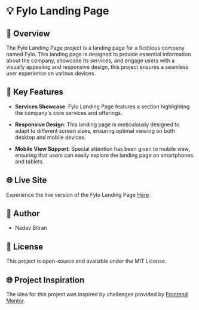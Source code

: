 # 💡 Fylo Landing Page

## 🌟 Overview

The Fylo Landing Page project is a landing page for a fictitious company named Fylo. This landing page is designed to provide essential information about the company, showcase its services, and engage users with a visually appealing and responsive design, this project ensures a seamless user experience on various devices.

## 🚀 Key Features

- **Services Showcase**: Fylo Landing Page features a section highlighting the company's core services and offerings.

- **Responsive Design**: This landing page is meticulously designed to adapt to different screen sizes, ensuring optimal viewing on both desktop and mobile devices.

- **Mobile View Support**: Special attention has been given to mobile view, ensuring that users can easily explore the landing page on smartphones and tablets.

## 🌐 Live Site

Experience the live version of the Fylo Landing Page [Here](https://652d2cb8ac8af0009de1a916--astonishing-chaja-1051e1.netlify.app/).

## 📝 Author

- Nadav Bitran

## 📄 License

This project is open-source and available under the MIT License.

## 🌐 Project Inspiration

The idea for this project was inspired by challenges provided by [Frontend Mentor](https://www.frontendmentor.io/).
